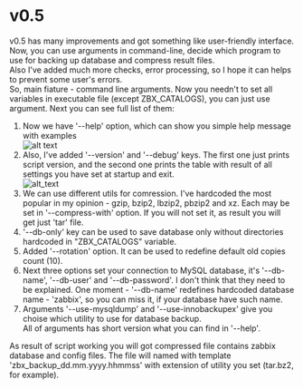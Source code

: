 # v0.5

v0.5 has many improvements and got something like user-friendly interface.  
Now, you can use arguments in command-line, decide which program to use for backing up database and compress result files.  
Also I've added much more checks, error processing, so I hope it can helps to prevent some user's errors.  
So, main fiature - command line arguments. Now you needn't to set all variables in executable file (except ZBX_CATALOGS), you can just use argument. Next you can see full list of them:  
1. Now we have '--help' option, which can show you simple help message with examples  
![alt text](https://pp.userapi.com/c639426/v639426269/57d44/f4GP3k8HbKs.jpg)  
2. Also, I've added '--version' and '--debug' keys. The first one just prints script version, and the second one prints the table with result of all settings you have set at startup and exit.  
![alt_text](https://pp.userapi.com/c639426/v639426141/675f0/0JHhrLK4oQA.jpg)  
3. We can use different utils for comression. I've hardcoded the most popular in my opinion - gzip, bzip2, lbzip2, pbzip2 and xz. Each may be set in '--compress-with' option. If you will not set it, as result you will get just 'tar' file.  
4. '--db-only' key can be used to save database only without directories hardcoded in "ZBX_CATALOGS" variable.  
5. Added '--rotation' option. It can be used to redefine default old copies count (10).  
6. Next three options set your connection to MySQL database, it's '--db-name', '--db-user' and '--db-password'. I don't think that they need to be explained. One moment - '--db-name' redefines hardcoded database name - 'zabbix', so you can miss it, if your database have such name.  
7. Arguments '--use-mysqldump' and '--use-innobackupex' give you choise which utility to use for database backup.  
All of arguments has short version what you can find in '--help'.

As result of script working you will got compressed file contains zabbix database and config files. The file will named with template 'zbx_backup_dd.mm.yyyy.hhmmss' with extension of utility you set (tar.bz2, for example).
